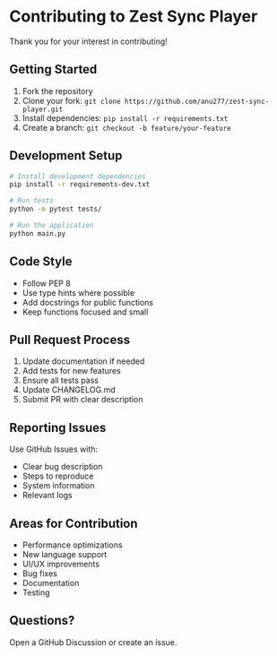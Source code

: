 # Contributing to Zest Sync Player

Thank you for your interest in contributing! 

## Getting Started

1. Fork the repository
2. Clone your fork: `git clone https://github.com/anu277/zest-sync-player.git`
3. Install dependencies: `pip install -r requirements.txt`
4. Create a branch: `git checkout -b feature/your-feature`

## Development Setup

```bash
# Install development dependencies
pip install -r requirements-dev.txt

# Run tests
python -m pytest tests/

# Run the application
python main.py
```

## Code Style

- Follow PEP 8
- Use type hints where possible
- Add docstrings for public functions
- Keep functions focused and small

## Pull Request Process

1. Update documentation if needed
2. Add tests for new features
3. Ensure all tests pass
4. Update CHANGELOG.md
5. Submit PR with clear description

## Reporting Issues

Use GitHub Issues with:
- Clear bug description
- Steps to reproduce
- System information
- Relevant logs

## Areas for Contribution

- Performance optimizations
- New language support
- UI/UX improvements
- Bug fixes
- Documentation
- Testing

## Questions?

Open a GitHub Discussion or create an issue.